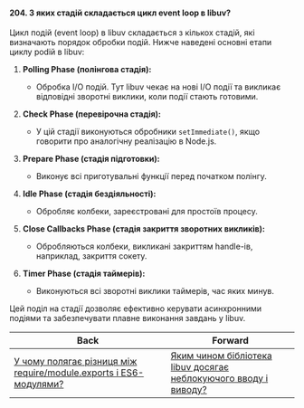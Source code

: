 #### 204. З яких стадій складається цикл event loop в libuv?

Цикл подій (event loop) в libuv складається з кількох стадій, які визначають порядок обробки подій. Нижче наведені основні етапи циклу podій в libuv:

1. **Polling Phase (полінгова стадія):**
   - Обробка I/O подій. Тут libuv чекає на нові I/O події та викликає відповідні зворотні виклики, коли події стають готовими.

2. **Check Phase (перевірочна стадія):**
   - У цій стадії виконуються обробники `setImmediate()`, якщо говорити про аналогічну реалізацію в Node.js.

3. **Prepare Phase (стадія підготовки):**
   - Виконує всі приготувальні функції перед початком полінгу.

4. **Idle Phase (стадія бездіяльності):**
   - Обробляє колбеки, зареєстровані для простоїв процесу.

5. **Close Callbacks Phase (стадія закриття зворотних викликів):**
   - Обробляються колбеки, викликані закриттям handle-ів, наприклад, закриття сокету.

6. **Timer Phase (стадія таймерів):**
   - Виконуються всі зворотні виклики таймерів, час яких минув.

Цей поділ на стадії дозволяє ефективно керувати асинхронними подіями та забезпечувати плавне виконання завдань у libuv.

| Back | Forward |
|---|---|
| [У чому полягає різниця між require/module.exports і ES6-модулями?](/ua/senior/nodejs/what-is-the-difference-between-requiremoduleexports-and-es6-modules.md)  | [Яким чином бібліотека libuv досягає неблокуючого вводу і виводу?](/ua/senior/nodejs/how-does-the-library-libuv-achieve-nonblocking-input-and-output.md) |
